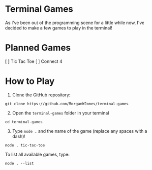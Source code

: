 # Terminal Games
 
As I've been out of the programming scene for a little while now, I've decided to make a few games to play in the terminal!

# Planned Games

[ ] Tic Tac Toe
[ ] Connect 4

# How to Play

1. Clone the GitHub repository:

`git clone https://github.com/MorganWJones/terminal-games`

2. Open the `terminal-games` folder in your terminal

`cd terminal-games`

3. Type `node .` and the name of the game (replace any spaces with a dash)!

`node . tic-tac-toe`

To list all available games, type:

`node . --list`

